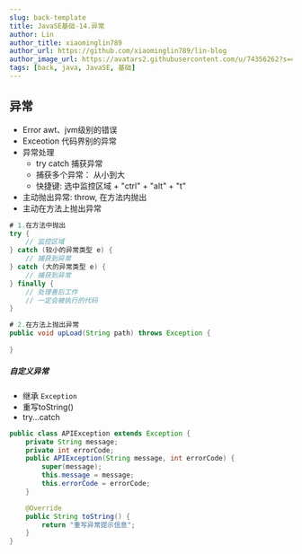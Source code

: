 ```yaml
---
slug: back-template
title: JavaSE基础-14.异常
author: Lin
author_title: xiaominglin789
author_url: https://github.com/xiaominglin789/lin-blog
author_image_url: https://avatars2.githubusercontent.com/u/74356262?s=400&u=51bc963a308dd3748ba5133c9cfd29eb3bc0c207&v=4
tags: [back, java, JavaSE, 基础]
---
```


## 异常
- Error     awt、jvm级别的错误
- Exceotion 代码界别的异常
- 异常处理
	+ try catch 捕获异常
	+ 捕获多个异常： 从小到大
	+ 快捷键: 选中监控区域 + "ctrl" + "alt" + "t"
- 主动抛出异常: throw, 在方法内抛出
- 主动在方法上抛出异常


<!--truncate-->


```java
# 1.在方法中抛出
try {
	// 监控区域
} catch (较小的异常类型 e) {
	// 捕获到异常
} catch (大的异常类型 e) {
	// 捕获到异常
} finally {
	// 处理善后工作
	// 一定会被执行的代码
}

# 2.在方法上抛出异常
public void upLoad(String path) throws Exception {
	
}
```



##### 自定义异常
- 继承 `Exception`
- 重写toString()
- try...catch

```java
public class APIException extends Exception {
    private String message;
    private int errorCode;
    public APIException(String message, int errorCode) {
        super(message);
        this.message = message;
        this.errorCode = errorCode;
    }

    @Override
    public String toString() {
        return "重写异常提示信息";
    }
}
```

